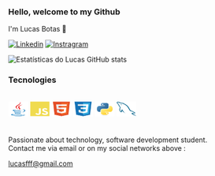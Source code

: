 ### Hello, welcome to my Github
I'm Lucas Botas 👋

[![ Linkedin ](https://img.shields.io/badge/LinkedIn-0077B5?style=for-the-badge&logo=linkedin&logoColor=white)]([https://www.linkedin.com/in/lucas-botas-121976168/](https://www.linkedin.com/in/lucas-de-almeida-mariano-botas-121976168/))
[![ Instragram ](https://img.shields.io/badge/Instagram-E4405F?style=for-the-badge&logo=instagram&logoColor=white)](https://www.instagram.com/lucas_botas)

![ Estatísticas do Lucas GitHub stats ](https://github-readme-stats.vercel.app/api?username=lucasbotas&show_icons=true&theme=dracula)

### Tecnologies 

<div align="" style="display: inline_block"><br>
  <img align="center" alt="" height="30" width="40" src="https://raw.githubusercontent.com/devicons/devicon/master/icons/java/java-original.svg">
  <img align="center" alt="" height="30" width="40" src="https://raw.githubusercontent.com/devicons/devicon/master/icons/javascript/javascript-plain.svg">
  <img align="center" alt="" height="30" width="40" src="https://raw.githubusercontent.com/devicons/devicon/master/icons/html5/html5-original.svg">
  <img align="center" alt="" height="30" width="40" src="https://raw.githubusercontent.com/devicons/devicon/master/icons/css3/css3-original.svg">
  <img align="center" alt="" height="30" width="40" src="https://raw.githubusercontent.com/devicons/devicon/master/icons/python/python-original.svg">
  <img align="center" alt="" height="30" width="40" src="https://raw.githubusercontent.com/devicons/devicon/master/icons/mysql/mysql-original.svg">
</div>

#
Passionate about technology, software development student.<br>
Contact me via email or on my social networks above : 

lucasfff@gmail.com
